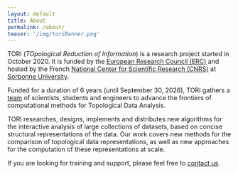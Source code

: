 ```yaml
---
layout: default
title: About
permalink: /about/
teaser: '/img/toriBanner.png'
---
```


TORI (*TOpological Reduction of Information*) is a research project started in October 2020. It is funded by the 
[European Research Council (ERC)](https://erc.europa.eu/) and hosted by the French  [National Center for Scientific Research (CNRS)](http://www.cnrs.fr/en) at
[Sorbonne University](https://www.sorbonne-universite.fr/en). 

Funded for a 
duration of 6 years (until September 30, 2026), TORI gathers a 
[team](/team/) of scientists, students and engineers to advance the frontiers of computational methods for Topological Data Analysis.

TORI researches, designs, implements and distributes new algorithms for the interactive analysis of large collections of datasets, based on concise structural representations of the data. Our work covers new methods for the comparison of topological data representations, as well as new approaches for the computation of these representations at scale.

If you are looking for training and support,
please feel free to [contact us](mailto:erc.tori.project@gmail.com).
